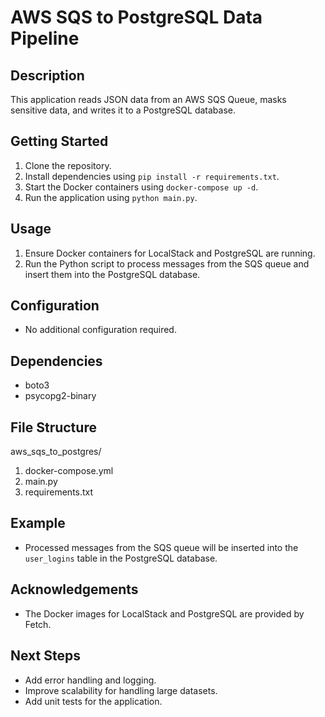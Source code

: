 # AWS SQS to PostgreSQL Data Pipeline

## Description

This application reads JSON data from an AWS SQS Queue, masks sensitive data, and writes it to a PostgreSQL database.

## Getting Started

1. Clone the repository.
2. Install dependencies using `pip install -r requirements.txt`.
3. Start the Docker containers using `docker-compose up -d`.
4. Run the application using `python main.py`.

## Usage

1. Ensure Docker containers for LocalStack and PostgreSQL are running.
2. Run the Python script to process messages from the SQS queue and insert them into the PostgreSQL database.

## Configuration

- No additional configuration required.

## Dependencies

- boto3
- psycopg2-binary

## File Structure

aws_sqs_to_postgres/
1. docker-compose.yml
2. main.py
3. requirements.txt


## Example

- Processed messages from the SQS queue will be inserted into the `user_logins` table in the PostgreSQL database.


## Acknowledgements

- The Docker images for LocalStack and PostgreSQL are provided by Fetch.

## Next Steps

- Add error handling and logging.
- Improve scalability for handling large datasets.
- Add unit tests for the application.
